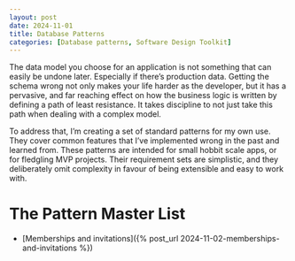 ```yaml
---
layout: post
date: 2024-11-01
title: Database Patterns
categories: [Database patterns, Software Design Toolkit]
---
```


The data model you choose for an application is not something that can easily be undone later. Especially if there’s production data. Getting the schema wrong not only makes your life harder as the developer, but it has a pervasive, and far reaching effect on how the business logic is written by defining a path of least resistance. It takes discipline to not just take this path when dealing with a complex model.

To address that, I’m creating a set of standard patterns for my own use. They cover common features that I’ve implemented wrong in the past and learned from.
These patterns are intended for small hobbit scale apps, or for fledgling MVP projects. Their requirement sets are simplistic, and they deliberately omit complexity in favour of being extensible and easy to work with.

# The Pattern Master List

- [Memberships and invitations]({% post_url 2024-11-02-memberships-and-invitations %})
